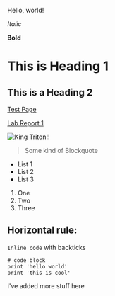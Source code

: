 Hello, world!

*Italic*

**Bold**

# This is Heading 1

## This is a Heading 2

[Test Page](https://bimai25.github.io/cse15l-lab-reports/test.html)

[Lab Report 1](https://bimai25.github.io/cse15l-lab-reports/lab-report-1-week-2.html)

![King Triton!!](http://ucsdnews.ucsd.edu/thisweek/2011/09/welcome_slideshow/7.JPG)

> Some kind of Blockquote

* List 1
* List 2
* List 3

1. One
2. Two
3. Three

Horizontal rule:
---

`Inline code` with backticks

```
# code block
print 'hello world'
print 'this is cool'
```
I've added more stuff here

